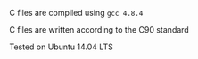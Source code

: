 C files are compiled using `gcc 4.8.4`
		
C files are written according to the C90 standard
		
Tested on Ubuntu 14.04 LTS

